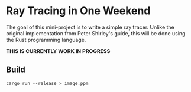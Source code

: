 # Ray Tracing in One Weekend

The goal of this mini-project is to write a simple ray tracer.
Unlike the original implementation from Peter Shirley's guide, this will be done using the Rust programming language.

**THIS IS CURRENTLY WORK IN PROGRESS**

## Build
```
cargo run --release > image.ppm
```
